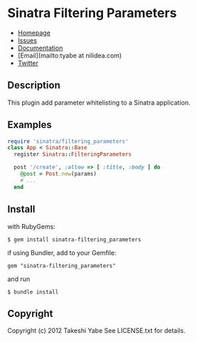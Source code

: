 # Sinatra Filtering Parameters

- [Homepage](https://github.com/tyabe/sinatra-filtering_parameters#readme)
- [Issues](https://github.com/tyabe/sinatra-filtering_parameters/issues)
- [Documentation](http://rubydoc.info/gems/sinatra-filtering_parameters/frames)
- [Email](mailto:tyabe at nilidea.com)
- [Twitter](http://twitter.com/tyabe)

## Description

This plugin add parameter whitelisting to a Sinatra application.

## Examples

``` ruby
require 'sinatra/filtering_parameters'
class App < Sinatra::Base
  register Sinatra::FilteringParameters

  post '/create', :allow => [ :title, :body ] do
    @post = Post.new(params)
    # ...
  end
```

## Install

with RubyGems:

```
$ gem install sinatra-filtering_parameters

```
if using Bundler, add to your Gemfile:

```
gem "sinatra-filtering_parameters"
```
and run

```
$ bundle install
```

## Copyright

Copyright (c) 2012 Takeshi Yabe
See LICENSE.txt for details.

